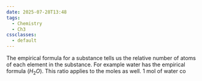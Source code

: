 ```yaml
---
date: 2025-07-28T13:48
tags:
  - Chemistry
  - Ch3
cssclasses:
  - default
---
```

The empirical formula for a substance tells us the relative number of atoms of each element in the substance.
For example water has the empirical formula ($H_2O$). This ratio applies to the moles as well. 1 mol of water co